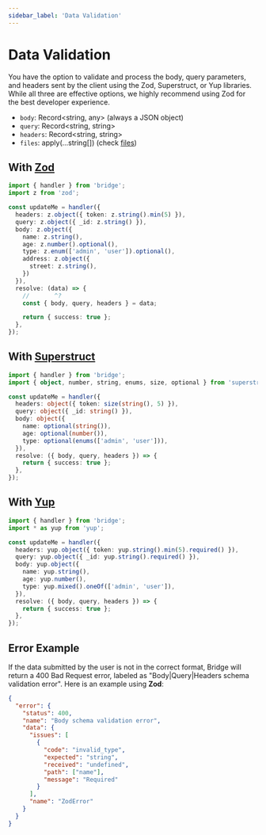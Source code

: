 ```yaml
---
sidebar_label: 'Data Validation'
---
```


# Data Validation

You have the option to validate and process the body, query parameters, and headers sent by the client using the Zod, Superstruct, or Yup libraries. While all three are effective options, we highly recommend using Zod for the best developer experience.

- `body`: Record<string, any> (always a JSON object)
- `query`: Record<string, string>
- `headers`: Record<string, string>
- `files`: apply(...string[]) (check [files](files))

## With [Zod](https://github.com/colinhacks/zod)

```ts twoslash
import { handler } from 'bridge';
import z from 'zod';

const updateMe = handler({
  headers: z.object({ token: z.string().min(5) }),
  query: z.object({ _id: z.string() }),
  body: z.object({
    name: z.string(),
    age: z.number().optional(),
    type: z.enum(['admin', 'user']).optional(),
    address: z.object({
      street: z.string(),
    })
  }),
  resolve: (data) => {
    //       ^?
    const { body, query, headers } = data;

    return { success: true };
  },
});
```

## With [Superstruct](https://github.com/ianstormtaylor/superstruct)

```ts twoslash
import { handler } from 'bridge';
import { object, number, string, enums, size, optional } from 'superstruct';

const updateMe = handler({
  headers: object({ token: size(string(), 5) }),
  query: object({ _id: string() }),
  body: object({
    name: optional(string()),
    age: optional(number()),
    type: optional(enums(['admin', 'user'])),
  }),
  resolve: ({ body, query, headers }) => {
    return { success: true };
  },
});
```

## With [Yup](https://github.com/jquense/yup)

```ts twoslash
import { handler } from 'bridge';
import * as yup from 'yup';

const updateMe = handler({
  headers: yup.object({ token: yup.string().min(5).required() }),
  query: yup.object({ _id: yup.string().required() }),
  body: yup.object({
    name: yup.string(),
    age: yup.number(),
    type: yup.mixed().oneOf(['admin', 'user']),
  }),
  resolve: ({ body, query, headers }) => {
    return { success: true };
  },
});
```

## Error Example

If the data submitted by the user is not in the correct format, Bridge will return a 400 Bad Request error, labeled as "Body|Query|Headers schema validation error". Here is an example using **Zod**:

```json
{
  "error": {
    "status": 400,
    "name": "Body schema validation error",
    "data": {
      "issues": [
        {
          "code": "invalid_type",
          "expected": "string",
          "received": "undefined",
          "path": ["name"],
          "message": "Required"
        }
      ],
      "name": "ZodError"
    }
  }
}
```
